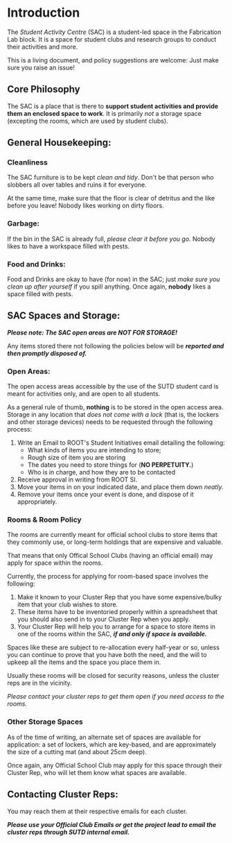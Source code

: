 # Introduction
The *Student Activity Centre* (SAC) is a student-led space in the Fabrication Lab block. It is a space for student clubs and research groups to conduct their activities and more.



This is a living document, and policy suggestions are welcome: Just make sure you raise an issue!

## Core Philosophy

The SAC is a place that is there to **support student activities and provide them an enclosed space to work**. It is primarily _not_ a storage space (excepting the rooms, which are used by student clubs).

## General Housekeeping:

### Cleanliness

The SAC furniture is to be kept *clean and tidy*. Don't be that person who slobbers all over tables and ruins it for everyone.

At the same time, make sure that the floor is clear of detritus and the like before you leave! Nobody likes working on dirty floors.

### Garbage:

If the bin in the SAC is already full, *please clear it before you go*. Nobody likes to have a workspace filled with pests.

### Food and Drinks:

Food and Drinks are okay to have (for now) in the SAC; just *make sure you clean up after yourself* if you spill anything. Once again, **nobody** likes a space filled with pests.

## SAC Spaces and Storage:

***Please note: The SAC open areas are NOT FOR STORAGE!***

Any items stored there not following the policies below will be ***reported and then promptly disposed of.***

### Open Areas:

The open access areas accessible by the use of the SUTD student card is meant for activities only, and are open to all students.

As a general rule of thumb, **nothing** is to be stored in the open access area. Storage in any location that *does not come with a lock* (that is, the lockers and other storage devices) needs to be requested through the following process:

1. Write an Email to ROOT's Student Initiatives email detailing the following:
   - What kinds of items you are intending to store;
   - Rough size of item you are storing
   - The dates you need to store things for (**NO PERPETUITY.**)
   - Who is in charge, and how they are to be contacted
2. Receive approval in writing from ROOT SI.
3. Move your items in on your indicated date, and place them down *neatly.*
4. Remove your items once your event is done, and dispose of it appropriately.

### Rooms & Room Policy

The rooms are currently meant for official school clubs to store items that they commonly use, or long-term holdings that are expensive and valuable.

That means that only Offical School Clubs (having an official email) may apply for space within the rooms.

Currently, the process for applying for room-based space involves the following:

1. Make it known to your Cluster Rep that you have some expensive/bulky item that your club wishes to store.
2. These items have to be inventoried properly within a spreadsheet that you should also send in to your Cluster Rep when you apply.
3. Your Cluster Rep will help you to arrange for a space to store items in one of the rooms within the SAC, ***if and only if space is available.***

Spaces like these are subject to re-allocation every half-year or so, unless you can continue to prove that you have both the need, and the will to upkeep all the items and the space you place them in.

Usually these rooms will be closed for security reasons, unless the cluster reps are in the vicinity. 

*Please contact your cluster reps to get them open if you need access to the rooms.*

### Other Storage Spaces

As of the time of writing, an alternate set of spaces are available for application: a set of lockers, which are key-based, and are approximately the size of a cutting mat (and about 25cm deep).

Once again, any Official School Club may apply for this space through their Cluster Rep, who will let them know what spaces are available.

## Contacting Cluster Reps:

You may reach them at their respective emails for each cluster.

***Please use your Official Club Emails or get the project lead to email the cluster reps through SUTD internal email.***